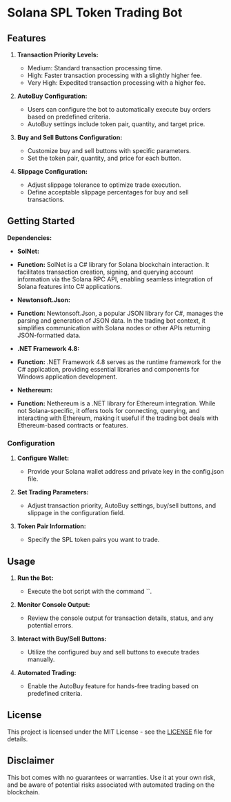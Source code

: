 # Solana SPL Token Trading Bot


## Features

1. **Transaction Priority Levels:**
   - Medium: Standard transaction processing time.
   - High: Faster transaction processing with a slightly higher fee.
   - Very High: Expedited transaction processing with a higher fee.

2. **AutoBuy Configuration:**
   - Users can configure the bot to automatically execute buy orders based on predefined criteria.
   - AutoBuy settings include token pair, quantity, and target price.

3. **Buy and Sell Buttons Configuration:**
   - Customize buy and sell buttons with specific parameters.
   - Set the token pair, quantity, and price for each button.

4. **Slippage Configuration:**
   - Adjust slippage tolerance to optimize trade execution.
   - Define acceptable slippage percentages for buy and sell transactions.

## Getting Started
 **Dependencies:**
   - **SolNet:**
   - **Function:** SolNet is a C# library for Solana blockchain interaction. It facilitates transaction creation, signing, and querying account information via the Solana RPC API, enabling seamless integration of Solana features into C# applications.

   - **Newtonsoft.Json:**
   - **Function:** Newtonsoft.Json, a popular JSON library for C#, manages the parsing and generation of JSON data. In the trading bot context, it simplifies communication with Solana nodes or other APIs returning JSON-formatted data.

   - **.NET Framework 4.8:**
   - **Function:** .NET Framework 4.8 serves as the runtime framework for the C# application, providing essential libraries and components for Windows application development.

   - **Nethereum:**
   - **Function:** Nethereum is a .NET library for Ethereum integration. While not Solana-specific, it offers tools for connecting, querying, and interacting with Ethereum, making it useful if the trading bot deals with Ethereum-based contracts or features.

### Configuration

1. **Configure Wallet:**
   - Provide your Solana wallet address and private key in the config.json file.

2. **Set Trading Parameters:**
   - Adjust transaction priority, AutoBuy settings, buy/sell buttons, and slippage in the configuration field.

3. **Token Pair Information:**
   - Specify the SPL token pairs you want to trade.

## Usage

1. **Run the Bot:**
   - Execute the bot script with the command ``.

2. **Monitor Console Output:**
   - Review the console output for transaction details, status, and any potential errors.

3. **Interact with Buy/Sell Buttons:**
   - Utilize the configured buy and sell buttons to execute trades manually.

4. **Automated Trading:**
   - Enable the AutoBuy feature for hands-free trading based on predefined criteria.


## License

This project is licensed under the MIT License - see the [LICENSE](LICENSE) file for details.

## Disclaimer

This bot comes with no guarantees or warranties. Use it at your own risk, and be aware of potential risks associated with automated trading on the blockchain.

